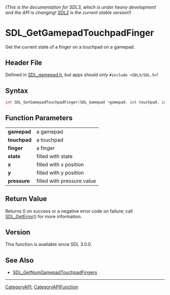 ###### (This is the documentation for SDL3, which is under heavy development and the API is changing! [SDL2](https://wiki.libsdl.org/SDL2/) is the current stable version!)
# SDL_GetGamepadTouchpadFinger

Get the current state of a finger on a touchpad on a gamepad.

## Header File

Defined in [SDL_gamepad.h](https://github.com/libsdl-org/SDL/blob/main/include/SDL3/SDL_gamepad.h), but apps should _only_ `#include <SDL3/SDL.h>`!

## Syntax

```c
int SDL_GetGamepadTouchpadFinger(SDL_Gamepad *gamepad, int touchpad, int finger, Uint8 *state, float *x, float *y, float *pressure);

```

## Function Parameters

|                  |                            |
| ---------------- | -------------------------- |
| **gamepad**      | a gamepad                  |
| **touchpad**     | a touchpad                 |
| **finger**       | a finger                   |
| **state**        | filled with state          |
| **x**            | filled with x position     |
| **y**            | filled with y position     |
| **pressure**     | filled with pressure value |

## Return Value

Returns 0 on success or a negative error code on failure; call
[SDL_GetError](SDL_GetError)() for more information.

## Version

This function is available since SDL 3.0.0.

## See Also

* [SDL_GetNumGamepadTouchpadFingers](SDL_GetNumGamepadTouchpadFingers)

----
[CategoryAPI](CategoryAPI), [CategoryAPIFunction](CategoryAPIFunction)

